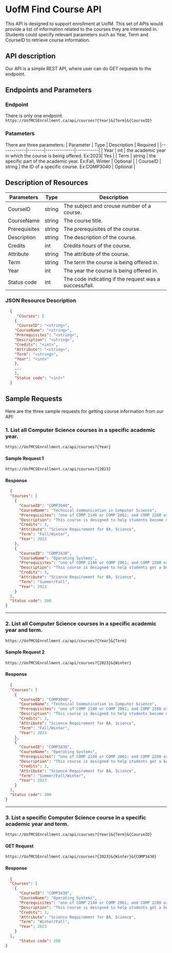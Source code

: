 # UofM Find Course API
This API is designed to support enrollment at UofM. This set of APIs would provide a list of information related to the courses they are interested in. Students could specify relevant parameters such as Year, Term and CourseID to retrieve course information.

## API description
Our API is a simple REST API, where user can do GET requests to the endpoint.

## Endpoints and Parameters

  ### Endpoint
There is only one endpoint.  
```https://UofMCSEnrollment.ca/api/courses?{Year}&{Term}&{CourseID}```

  ### Patameters
There are three parameters:
| Parameter  | Type   | Description  | Required  |
|------------|--------|--------------|-----------|
| Year       | int    | the academic year in which the course is being offered. Ex:2023|  Yes |
| Term       | string | the specific part of the academic year. Ex:Fall, Winter        |  Optional  |
| CourseID   | string | the ID of a specific course. Ex:COMP3040                       |  Optional  |

## Description of Resources
| **Parameters**  | **Type**  | **Description** |
|---|---|---|
| CourseID  | string  |  The subject and crouse number of a course. |
| CourseName  | string  |  The course title. |
| Prerequisites | string  | The prerequisites of the course.  |
| Description  | string  |  The description of the course. |
| Credits | int  | Credits hours of the course. |
| Attribute  | string  | The attribute of the course.  |
| Term | string | The term the course is being offered in. |
| Year | int | The year the course is being offered in. |
| Status code | int | The code indicating if the request was a success/fail. |

  ### JSON Resource Description
```json
  {
     "Courses": [
    {
     "CourseID": "<string>",
    "CourseName": "<string>",
    "Prerequisites": "<string>",
    "Description": "<string>",
    "Credits": "<int>",
    "Attribute": "<string>",
    "Term": "<string>",
    "Year": "<int>"
    },
    ...
    ],
    "Status code": "<int>"
  }
```
## Sample Requests
Here are the three sample requests for getting course information from our API:

### 1. List all Computer Science courses in a specific academic year.
```https://UofMCSEnrollment.ca/api/courses?{Year}```

  ####  Sample Request 1
 ``` https://UofMCSEnrollment.ca/api/courses?{2023} ```

  #### Response
```json
  {
  "Courses": [
    {
      "CourseID": "COMP3040",
      "CourseName": "Technical Communication in Computer Science",
      "Prerequisites": "one of COMP 2140 or COMP 2061; and COMP 2280 or ECE 3610",
      "Description": "This course is designed to help students become more effective and confident writers in the context of the computing profession.",
      "Credits": 3,
      "Attribute": "Science Requirement for BA, Science",
      "Term": "Fall/Winter",
      "Year": 2023
    },
    {
      "CourseID": "COMP3430",
      "CourseName": "Operating Systems",
      "Prerequisites": "one of COMP 2140 or COMP 2061; and COMP 2280 or ECE 3610",
      "Description": "This course is designed to help students get a better understanding of Operating systems, their design, implementation, and usage.",
      "Credits": 3,
      "Attribute": "Science Requirement for BA, Science",
      "Term": "Summer/Fall",
      "Year": 2023
    }
  ],
  "Status code": 200
}
```
---
### 2. List all Computer Science courses in a specific academic year and term.
```https://UofMCSEnrollment.ca/api/courses?{Year}&{Term}```

  #### Sample Request 2
``` https://UofMCSEnrollment.ca/api/courses?{2023}&{Winter} ```
  
  #### Response
```json
  {
  "Courses": [
    {
      "CourseID": "COMP3040",
      "CourseName": "Technical Communication in Computer Science",
      "Prerequisites": "one of COMP 2140 or COMP 2061; and COMP 2280 or ECE 3610",
      "Description": "This course is designed to help students become more effective and confident writers in the context of the computing profession.",
      "Credits": 3,
      "Attribute": "Science Requirement for BA, Science",
      "Term": "Fall/Winter",
      "Year": 2023
    },
    {
      "CourseID": "COMP3430",
      "CourseName": "Operating Systems",
      "Prerequisites": "one of COMP 2140 or COMP 2061; and COMP 2280 or ECE 3610",
      "Description": "This course is designed to help students get a better understanding of Operating systems, their design, implementation, and usage.",
      "Credits": 3,
      "Attribute": "Science Requirement for BA, Science",
      "Term": "Summer/Fall/Winter",
      "Year": 2023
    }
  ],
  "Status code": 200
}
```
---

### 3. List a specific Computer Science course in a specific academic year and term.
```https://UofMCSEnrollment.ca/api/courses?{Year}&{Term}&{CourseID}```

  #### GET Request

  ``` https://UofMCSEnrollment.ca/api/courses?{2023}&{Winter}&{COMP3430} ```

  #### Response 
```json
  {
  "Courses": [
    {
      "CourseID": "COMP3430",
      "CourseName": "Operating Systems",
      "Prerequisites": "one of COMP 2140 or COMP 2061; and COMP 2280 or ECE 3610",
      "Description": "This course is designed to help students get a better understanding of Operating systems, their design, implementation, and usage.",
      "Credits": 3,
      "Attribute": "Science Requirement for BA, Science",
      "Term": "Winter/Fall",
      "Year": 2023
    }
  ],
      "Status code": 200
}

